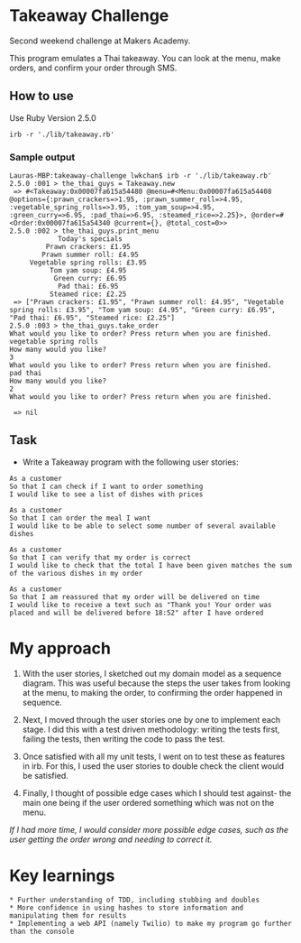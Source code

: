 # Takeaway Challenge

Second weekend challenge at Makers Academy.

This program emulates a Thai takeaway. You can look at the menu, make orders, and confirm your order through SMS.

## How to use

Use Ruby Version 2.5.0

```
irb -r './lib/takeaway.rb'

```
### Sample output

```
Lauras-MBP:takeaway-challenge lwkchan$ irb -r './lib/takeaway.rb'
2.5.0 :001 > the_thai_guys = Takeaway.new
 => #<Takeaway:0x00007fa615a54480 @menu=#<Menu:0x00007fa615a54408 @options={:prawn_crackers=>1.95, :prawn_summer_roll=>4.95, :vegetable_spring_rolls=>3.95, :tom_yam_soup=>4.95, :green_curry=>6.95, :pad_thai=>6.95, :steamed_rice=>2.25}>, @order=#<Order:0x00007fa615a54340 @current={}, @total_cost=0>>
2.5.0 :002 > the_thai_guys.print_menu
            Today's specials            
         Prawn crackers: £1.95          
        Prawn summer roll: £4.95        
     Vegetable spring rolls: £3.95      
          Tom yam soup: £4.95           
           Green curry: £6.95           
            Pad thai: £6.95             
          Steamed rice: £2.25           
 => ["Prawn crackers: £1.95", "Prawn summer roll: £4.95", "Vegetable spring rolls: £3.95", "Tom yam soup: £4.95", "Green curry: £6.95", "Pad thai: £6.95", "Steamed rice: £2.25"]
2.5.0 :003 > the_thai_guys.take_order
What would you like to order? Press return when you are finished.
vegetable spring rolls
How many would you like?
3
What would you like to order? Press return when you are finished.
pad thai
How many would you like?
2
What would you like to order? Press return when you are finished.

 => nil
 ```

## Task

* Write a Takeaway program with the following user stories:

```
As a customer
So that I can check if I want to order something
I would like to see a list of dishes with prices

As a customer
So that I can order the meal I want
I would like to be able to select some number of several available dishes

As a customer
So that I can verify that my order is correct
I would like to check that the total I have been given matches the sum of the various dishes in my order

As a customer
So that I am reassured that my order will be delivered on time
I would like to receive a text such as "Thank you! Your order was placed and will be delivered before 18:52" after I have ordered
```
# My approach

1. With the user stories, I sketched out my domain model as a sequence diagram. This was useful because the steps the user takes from looking at the menu, to making the order, to confirming the order happened in sequence.

2. Next, I moved through the user stories one by one to implement each stage. I did this with a test driven methodology: writing the tests first, failing the tests, then writing the code to pass the test.

3. Once satisfied with all my unit tests, I went on to test these as features in irb. For this, I used the user stories to double check the client would be satisfied.

5. Finally, I thought of possible edge cases which I should test against- the main one being if the user ordered something which was not on the menu.

*If I had more time, I would consider more possible edge cases, such as the user getting the order wrong and needing to correct it.* 

# Key learnings
    * Further understanding of TDD, including stubbing and doubles
    * More confidence in using hashes to store information and manipulating them for results
    * Implementing a web API (namely Twilio) to make my program go further than the console
